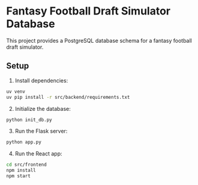 # Fantasy Football Draft Simulator Database

This project provides a PostgreSQL database schema for a fantasy football draft simulator.


## Setup

1. Install dependencies:
```bash
uv venv
uv pip install -r src/backend/requirements.txt
```

2. Initialize the database:
```bash
python init_db.py
```

3. Run the Flask server:
```bash
python app.py
```

4. Run the React app:
```bash
cd src/frontend
npm install
npm start
```
